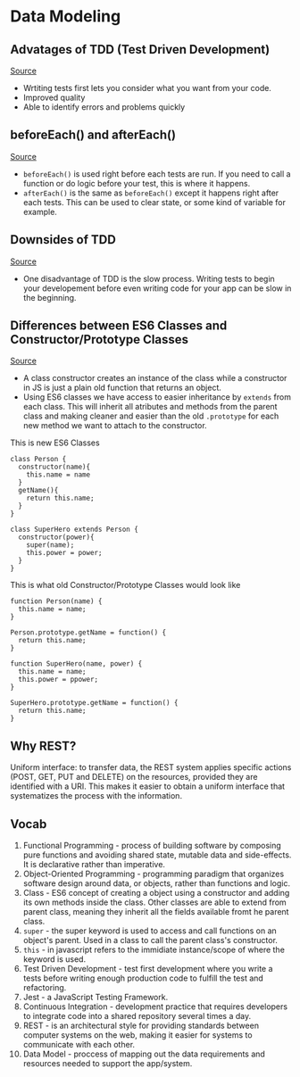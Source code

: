 # Data Modeling

## Advatages of TDD (Test Driven Development)

[Source](https://dzone.com/articles/20-benefits-of-test-driven-development)
  - Wrtiting tests first lets you consider what you want from your code.
  - Improved quality
  - Able to identify errors and problems quickly

## beforeEach() and afterEach()

[Source](https://jestjs.io/docs/en/setup-teardown)
  - `beforeEach()` is used right before each tests are run. If you need to call a function or do logic before your test, this is where it happens.
  - `afterEach()` is the same as `beforeEach()` except it happens right after each tests. This can be used to clear state, or some kind of variable for example.

## Downsides of TDD

[Source](https://www.geeksforgeeks.org/advantages-and-disadvantages-of-test-driven-development-tdd/)
  - One disadvantage of TDD is the slow process. Writing tests to begin your developement before even writing code for your app can be slow in the beginning.

## Differences between ES6 Classes and Constructor/Prototype Classes

[Source](https://www.toptal.com/javascript/es6-class-chaos-keeps-js-developer-up#:~:text=Prototypes%20vs.-,Classes,is%20itself%20an%20object%20instance.)
  - A class constructor creates an instance of the class while a constructor in JS is just a plain old function that returns an object.
  - Using ES6 classes we have access to easier inheritance by `extends` from each class. This will inherit all atributes and methods from the parent class and making cleaner and easier than the old `.prototype` 
    for each new method we want to attach to the constructor.

This is new ES6 Classes
```
class Person {
  constructor(name){
    this.name = name
  }
  getName(){
    return this.name;
  }
}

class SuperHero extends Person {
  constructor(power){
    super(name);
    this.power = power;
  }
} 
```

This is what old Constructor/Prototype Classes would look like
```
function Person(name) {
  this.name = name;
}

Person.prototype.getName = function() {
  return this.name;
}

function SuperHero(name, power) {
  this.name = name;
  this.power = ppower;
}

SuperHero.prototype.getName = function() {
  return this.name;
}
```

## Why REST?

Uniform interface: to transfer data, the REST system applies specific actions (POST, GET, PUT and DELETE) on the resources, provided they are identified with a URI. 
This makes it easier to obtain a uniform interface that systematizes the process with the information.

## Vocab

1. Functional Programming - process of building software by composing pure functions and avoiding shared state, mutable data and side-effects. It is declarative rather than imperative.
2. Object-Oriented Programming - programming paradigm  that organizes software design around data, or objects, rather than functions and logic.
3. Class - ES6 concept of creating a object using a constructor and adding its own methods inside the class. Other classes are able to extend from parent class, meaning they inherit all the fields available fromt he parent class.
4. `super` - the super keyword is used to access and call functions on an object's parent. Used in a class to call the parent class's constructor.
5. `this` - in javascript refers to the immidiate instance/scope of where the keyword is used. 
6. Test Driven Development - test first development where you write a tests before writing enough production code to fulfill the test and refactoring.
7. Jest - a JavaScript Testing Framework.
8. Continuous Integration - development practice that requires developers to integrate code into a shared repository several times a day.
9. REST - is an architectural style for providing standards between computer systems on the web, making it easier for systems to communicate with each other.
10. Data Model - proccess of mapping out the data requirements and resources needed to support the app/system.



